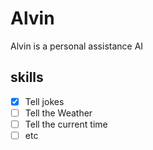 # Alvin

Alvin is a personal assistance AI

## skills
- [x] Tell jokes
- [ ] Tell the Weather
- [ ] Tell the current time
- [ ] etc
